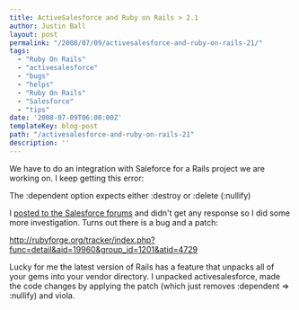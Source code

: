 ```yaml
---
title: ActiveSalesforce and Ruby on Rails > 2.1
author: Justin Ball
layout: post
permalink: "/2008/07/09/activesalesforce-and-ruby-on-rails-21/"
tags:
  - "Ruby On Rails"
  - "activesalesforce"
  - "bugs"
  - "helps"
  - "Ruby On Rails"
  - "Salesforce"
  - "tips"
date: '2008-07-09T06:00:00Z'
templateKey: blog-post
path: "/activesalesforce-and-ruby-on-rails-21"
description: ''
---
```


We have to do an integration with Saleforce for a Rails project we are working on. I keep getting this error:

The :dependent option expects either :destroy or :delete (:nullify)

I [posted to the Salesforce forums][1] and didn't get any response so I did some more investigation. Turns out there is a bug and a patch:

 [1]: http://forums.sforce.com/sforce/board/message?board.id=PerlDevelopment&message.id=3279

http://rubyforge.org/tracker/index.php?func=detail&aid=19960&group_id=1201&atid=4729

Lucky for me the latest version of Rails has a feature that unpacks all of your gems into your vendor directory. I unpacked activesalesforce, made the code changes by applying the patch (which just removes :dependent => :nullify) and viola.
